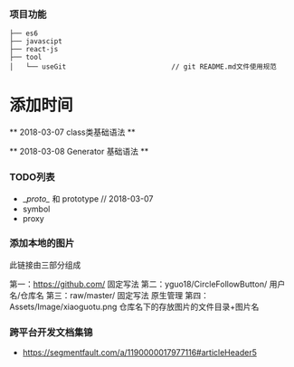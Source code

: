 ### 项目功能
```
├── es6 
├── javascipt
├── react-js
├── tool
│   └── useGit                          // git README.md文件使用规范

```

# 添加时间
** 2018-03-07 class类基础语法 **

** 2018-03-08 Generator 基础语法 ** 

### TODO列表
- \__proto\__ 和 prototype // 2018-03-07
- symbol
- proxy




### 添加本地的图片
此链接由三部分组成

第一：https://github.com/   固定写法
第二：yguo18/CircleFollowButton/    用户名/仓库名
第三：raw/master/     固定写法   原生管理
第四：Assets/Image/xiaoguotu.png   仓库名下的存放图片的文件目录+图片名

### 跨平台开发文档集锦
- https://segmentfault.com/a/1190000017977116#articleHeader5
